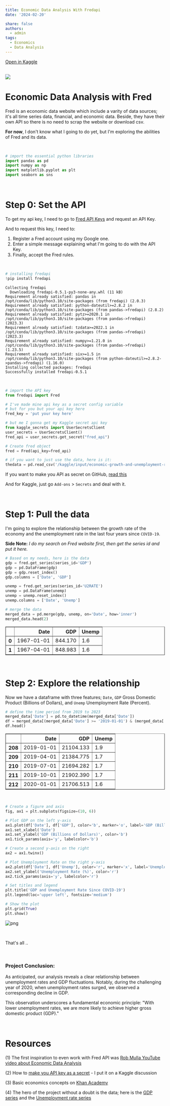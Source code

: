 ```yaml
---
title: Economic Data Analysis With Fredapi
date: '2024-02-20'

share: false
authors: 
  - admin
tags: 
  - Economics
  - Data Analysis
---
```


[Open in Kaggle](https://www.kaggle.com/code/mohamedyosef101/economic-data-analysis-with-fredapi)

<div><br></div>


<img src="https://news.research.stlouisfed.org/wp-content/uploads/2021/03/FINAL-30-years_LG.png">

# Economic Data Analysis with Fred
Fred is an economic data website which include a varity of data sources; it's all time series data, financial, and economic data. Beside, they have their own API so there is no need to scrap the website or download csv.

**For now**, I don't know what I going to do yet, but I'm exploring the abilities of Fred and its data.

<br>

```python
# import the essential python libraries
import pandas as pd
import numpy as np
import matplotlib.pyplot as plt
import seaborn as sns
```


<div><br></div>

# Step 0: Set the API
To get my api key, I need to go to [Fred API Keys](https://fred.stlouisfed.org/docs/api/api_key.html) and request an API Key.

And to request this key, I need to: 
1. Register a Fred account using my Google one.
2. Enter a simple message explaining what I'm going to do with the API Key.
3. Finally, accept the Fred rules.

<br>

```python
# installing fredapi
!pip install fredapi
```

    Collecting fredapi
      Downloading fredapi-0.5.1-py3-none-any.whl (11 kB)
    Requirement already satisfied: pandas in /opt/conda/lib/python3.10/site-packages (from fredapi) (2.0.3)
    Requirement already satisfied: python-dateutil>=2.8.2 in /opt/conda/lib/python3.10/site-packages (from pandas->fredapi) (2.8.2)
    Requirement already satisfied: pytz>=2020.1 in /opt/conda/lib/python3.10/site-packages (from pandas->fredapi) (2023.3)
    Requirement already satisfied: tzdata>=2022.1 in /opt/conda/lib/python3.10/site-packages (from pandas->fredapi) (2023.3)
    Requirement already satisfied: numpy>=1.21.0 in /opt/conda/lib/python3.10/site-packages (from pandas->fredapi) (1.23.5)
    Requirement already satisfied: six>=1.5 in /opt/conda/lib/python3.10/site-packages (from python-dateutil>=2.8.2->pandas->fredapi) (1.16.0)
    Installing collected packages: fredapi
    Successfully installed fredapi-0.5.1

<div><br></div>

```python
# import the API key
from fredapi import Fred

# I've made mine api key as a secret config variable
# but for you but your api key here
fred_key = 'put your key here' 

# but me I gonna get my Kaggle secret api key 
from kaggle_secrets import UserSecretsClient
user_secrets = UserSecretsClient()
fred_api = user_secrets.get_secret("fred_api")

# Create fred object
fred = Fred(api_key=fred_api)

# if you want to just use the data, here is it:
thedata = pd.read_csv('/kaggle/input/economic-growth-and-unemployment-rate/gdp_and_unemp.csv')
```

If you want to make you API as secret on GitHub, [read this](https://www.kaggle.com/discussions/general/441975)

And for Kaggle, just go `Add-ons` > `Secrets` and deal with it.


<div><br></div>

# Step 1: Pull the data
I'm going to explore the relationship between the growth rate of the economy and the unemployment rate in the last four years since `COVID-19`. 

**Side Note:**
*I do my search on Fred website first, then get the series id and put it here.*

```python
# Based on my needs, here is the data
gdp = fred.get_series(series_id='GDP')
gdp = pd.DataFrame(gdp)
gdp = gdp.reset_index()
gdp.columns = ['Date', 'GDP'] 

unemp = fred.get_series(series_id='U2RATE')
unemp = pd.DataFrame(unemp)
unemp = unemp.reset_index()
unemp.columns = ['Date', 'Unemp']

# merge the data
merged_data = pd.merge(gdp, unemp, on='Date', how='inner')
merged_data.head(2)
```

<div>
<style scoped>
    .dataframe tbody tr th:only-of-type {
        vertical-align: middle;
    }

    .dataframe tbody tr th {
        vertical-align: top;
    }

    .dataframe thead th {
        text-align: right;
    }
</style>
<table border="1" class="dataframe">
  <thead>
    <tr style="text-align: right;">
      <th></th>
      <th>Date</th>
      <th>GDP</th>
      <th>Unemp</th>
    </tr>
  </thead>
  <tbody>
    <tr>
      <th>0</th>
      <td>1967-01-01</td>
      <td>844.170</td>
      <td>1.6</td>
    </tr>
    <tr>
      <th>1</th>
      <td>1967-04-01</td>
      <td>848.983</td>
      <td>1.6</td>
    </tr>
  </tbody>
</table>
</div>


<div><br></div>

# Step 2: Explore the relationship
Now we have a dataframe with three features; `Date`, `GDP` Gross Domestic Product (Billions of Dollars), and `Unemp` Unemployment Rate (Percent).

```python
# define the time period from 2019 to 2023
merged_data['Date'] = pd.to_datetime(merged_data['Date'])
df = merged_data[(merged_data['Date'] >= '2019-01-01') & (merged_data['Date'] <= '2023-12-31')]
df.head()
```

<div>
<style scoped>
    .dataframe tbody tr th:only-of-type {
        vertical-align: middle;
    }

    .dataframe tbody tr th {
        vertical-align: top;
    }

    .dataframe thead th {
        text-align: right;
    }
</style>
<table border="1" class="dataframe">
  <thead>
    <tr style="text-align: right;">
      <th></th>
      <th>Date</th>
      <th>GDP</th>
      <th>Unemp</th>
    </tr>
  </thead>
  <tbody>
    <tr>
      <th>208</th>
      <td>2019-01-01</td>
      <td>21104.133</td>
      <td>1.9</td>
    </tr>
    <tr>
      <th>209</th>
      <td>2019-04-01</td>
      <td>21384.775</td>
      <td>1.7</td>
    </tr>
    <tr>
      <th>210</th>
      <td>2019-07-01</td>
      <td>21694.282</td>
      <td>1.7</td>
    </tr>
    <tr>
      <th>211</th>
      <td>2019-10-01</td>
      <td>21902.390</td>
      <td>1.7</td>
    </tr>
    <tr>
      <th>212</th>
      <td>2020-01-01</td>
      <td>21706.513</td>
      <td>1.6</td>
    </tr>
  </tbody>
</table>
</div>

<div><br></div>

```python
# Create a figure and axis
fig, ax1 = plt.subplots(figsize=(10, 6))

# Plot GDP on the left y-axis
ax1.plot(df['Date'], df['GDP'], color='b', marker='o', label='GDP (Billions of Dollars)')
ax1.set_xlabel('Date')
ax1.set_ylabel('GDP (Billions of Dollars)', color='b')
ax1.tick_params(axis='y', labelcolor='b')

# Create a second y-axis on the right
ax2 = ax1.twinx()

# Plot Unemployment Rate on the right y-axis
ax2.plot(df['Date'], df['Unemp'], color='r', marker='x', label='Unemployment Rate (%)')
ax2.set_ylabel('Unemployment Rate (%)', color='r')
ax2.tick_params(axis='y', labelcolor='r')

# Set titles and legend
plt.title('GDP and Unemployment Rate Since COVID-19')
plt.legend(loc='upper left', fontsize='medium')

# Show the plot
plt.grid(True)
plt.show()
```

    
![png](output_12_0.png)
    

<div><br></div>

That's all ..

<div><br></div>

### **Project Conclusion:**

As anticipated, our analysis reveals a clear relationship between unemployment rates and GDP fluctuations. Notably, during the challenging year of 2020, when unemployment rates surged, we observed a corresponding decline in GDP. 

This observation underscores a fundamental economic principle: "With lower unemployment rates, we are more likely to achieve higher gross domestic product (GDP)." 


<div><br></div>

# Resources
(1) The first inspiration to even work with Fred API was [Rob Mulla YouTube video about Economic Data Analysis](https://www.kaggle.com/code/robikscube/economic-analysis-with-pandas-youtube-tutorial/notebook)

(2) How to [make you API key as a secret](https://www.kaggle.com/discussions/general/441975) - I put it on a Kaggle discussion

(3) Basic economics concepts on [Khan Academy](https://www.khanacademy.org/economics-finance-domain/macroeconomics/macro-basic-economics-concepts)

(4) The hero of the project without a doubt is the data; here is the [GDP series](https://fred.stlouisfed.org/series/GDP) and the [Unemployment rate series](https://fred.stlouisfed.org/series/U2RATE)

<div><br></div>
